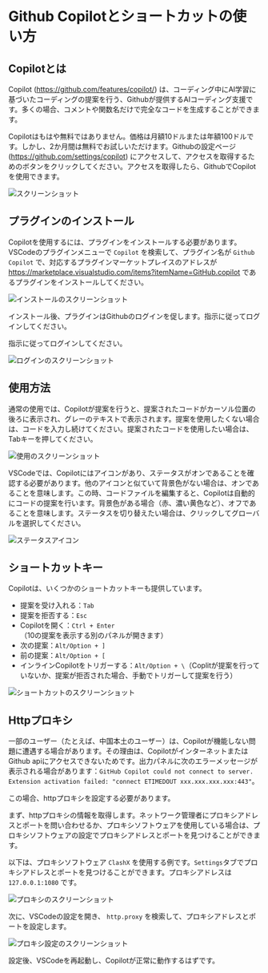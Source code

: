 # Github Copilotとショートカットの使い方

## Copilotとは

Copilot (<https://github.com/features/copilot/>) は、コーディング中にAI学習に基づいたコーディングの提案を行う、Githubが提供するAIコーディング支援です。多くの場合、コメントや関数名だけで完全なコードを生成することができます。

Copilotはもはや無料ではありません。価格は月額10ドルまたは年額100ドルです。しかし、2か月間は無料でお試しいただけます。Githubの設定ページ (<https://github.com/settings/copilot>) にアクセスして、アクセスを取得するためのボタンをクリックしてください。アクセスを取得したら、GithubでCopilotを使用できます。

![スクリーンショット](/attachments/vscode/copilot-usage-and-shortcut/01.website.png)

## プラグインのインストール

Copilotを使用するには、プラグインをインストールする必要があります。VSCodeのプラグインメニューで `Copilot` を検索して、プラグイン名が `Github Copilot` で、対応するプラグインマーケットプレイスのアドレスが <https://marketplace.visualstudio.com/items?itemName=GitHub.copilot> であるプラグインをインストールしてください。

![インストールのスクリーンショット](/attachments/vscode/copilot-usage-and-shortcut/02.install.png)

インストール後、プラグインはGithubのログインを促します。指示に従ってログインしてください。

指示に従ってログインしてください。

![ログインのスクリーンショット](/attachments/vscode/copilot-usage-and-shortcut/03.login.png)

## 使用方法

通常の使用では、Copilotが提案を行うと、提案されたコードがカーソル位置の後ろに表示され、グレーのテキストで表示されます。提案を使用したくない場合は、コードを入力し続けてください。提案されたコードを使用したい場合は、Tabキーを押してください。

![使用のスクリーンショット](/attachments/vscode/copilot-usage-and-shortcut/04.completion.png)

VSCodeでは、Copilotにはアイコンがあり、ステータスがオンであることを確認する必要があります。他のアイコンと似ていて背景色がない場合は、オンであることを意味します。この時、コードファイルを編集すると、Copilotは自動的にコードの提案を行います。背景色がある場合（赤、濃い黄色など）、オフであることを意味します。ステータスを切り替えたい場合は、クリックしてグローバルを選択してください。

![ステータスアイコン](/attachments/vscode/copilot-usage-and-shortcut/05.icon.png)

## ショートカットキー

Copilotは、いくつかのショートカットキーも提供しています。

- 提案を受け入れる：`Tab`
- 提案を拒否する：`Esc`
- Copilotを開く：`Ctrl + Enter`（10の提案を表示する別のパネルが開きます）
- 次の提案：`Alt/Option + ]`
- 前の提案：`Alt/Option + [`
- インラインCopilotをトリガーする：`Alt/Option + \`（Coplitが提案を行っていないか、提案が拒否された場合、手動でトリガーして提案を行う）

![ショートカットのスクリーンショット](/attachments/vscode/copilot-usage-and-shortcut/06.shortcut.jpg)

## Httpプロキシ

一部のユーザー（たとえば、中国本土のユーザー）は、Copilotが機能しない問題に遭遇する場合があります。その理由は、CopilotがインターネットまたはGithub apiにアクセスできないためです。出力パネルに次のエラーメッセージが表示される場合があります：`GitHub Copilot could not connect to server. Extension activation failed: "connect ETIMEDOUT xxx.xxx.xxx.xxx:443"`。

この場合、httpプロキシを設定する必要があります。

まず、httpプロキシの情報を取得します。ネットワーク管理者にプロキシアドレスとポートを問い合わせるか、プロキシソフトウェアを使用している場合は、プロキシソフトウェアの設定でプロキシアドレスとポートを見つけることができます。

以下は、プロキシソフトウェア `ClashX` を使用する例です。`Settings`タブでプロキシアドレスとポートを見つけることができます。プロキシアドレスは `127.0.0.1:1080` です。

![プロキシのスクリーンショット](/attachments/vscode/copilot-usage-and-shortcut/07.proxy.png)

次に、VSCodeの設定を開き、 `http.proxy` を検索して、プロキシアドレスとポートを設定します。

![プロキシ設定のスクリーンショット](/attachments/vscode/copilot-usage-and-shortcut/08.proxy-settings.png)

設定後、VSCodeを再起動し、Copilotが正常に動作するはずです。